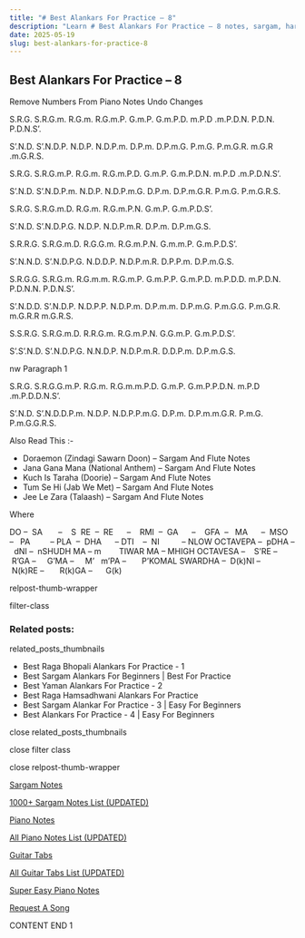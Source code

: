 ```yaml
---
title: "# Best Alankars For Practice – 8"
description: "Learn # Best Alankars For Practice – 8 notes, sargam, harmonium notations and flute notes. Easy step-by-step tutorial for beginners."
date: 2025-05-19
slug: best-alankars-for-practice-8
---
```


## Best Alankars For Practice – 8

Remove Numbers From Piano Notes
Undo Changes



S.R.G. S.R.G.m. R.G.m. R.G.m.P. G.m.P. G.m.P.D. m.P.D .m.P.D.N. P.D.N. P.D.N.S’.

S’.N.D. S’.N.D.P. N.D.P. N.D.P.m. D.P.m. D.P.m.G. P.m.G. P.m.G.R. m.G.R .m.G.R.S.



S.R.G. S.R.G.m.P. R.G.m. R.G.m.P.D. G.m.P. G.m.P.D.N. m.P.D .m.P.D.N.S’.

S’.N.D. S’.N.D.P.m. N.D.P. N.D.P.m.G. D.P.m. D.P.m.G.R. P.m.G. P.m.G.R.S.



S.R.G. S.R.G.m.D. R.G.m. R.G.m.P.N. G.m.P. G.m.P.D.S’.

S’.N.D. S’.N.D.P.G. N.D.P. N.D.P.m.R. D.P.m. D.P.m.G.S.



S.R.R.G. S.R.G.m.D. R.G.G.m. R.G.m.P.N. G.m.m.P. G.m.P.D.S’.

S’.N.N.D. S’.N.D.P.G. N.D.D.P. N.D.P.m.R. D.P.P.m. D.P.m.G.S.



S.R.G.G. S.R.G.m. R.G.m.m. R.G.m.P. G.m.P.P. G.m.P.D. m.P.D.D. m.P.D.N. P.D.N.N. P.D.N.S’.

S’.N.D.D. S’.N.D.P. N.D.P.P. N.D.P.m. D.P.m.m. D.P.m.G. P.m.G.G. P.m.G.R. m.G.R.R m.G.R.S.



S.S.R.G. S.R.G.m.D. R.R.G.m. R.G.m.P.N. G.G.m.P. G.m.P.D.S’.

S’.S’.N.D. S’.N.D.P.G. N.N.D.P. N.D.P.m.R. D.D.P.m. D.P.m.G.S.

nw Paragraph 1



S.R.G. S.R.G.G.m.P. R.G.m. R.G.m.m.P.D. G.m.P. G.m.P.P.D.N. m.P.D .m.P.D.D.N.S’.

S’.N.D. S’.N.D.D.P.m. N.D.P. N.D.P.P.m.G. D.P.m. D.P.m.m.G.R. P.m.G. P.m.G.G.R.S.





Also Read This :-



* Doraemon (Zindagi Sawarn Doon) – Sargam And Flute Notes
* Jana Gana Mana (National Anthem) – Sargam And Flute Notes
* Kuch Is Taraha (Doorie) – Sargam And Flute Notes
* Tum Se Hi (Jab We Met) – Sargam And Flute Notes
* Jee Le Zara (Talaash) – Sargam And Flute Notes

Where



DO –  SA       –    S  RE  –  RE      –    RMI  –  GA      –    GFA  –   MA      –  MSO  –   PA         – PLA  –  DHA      – DTI    –  NI          – NLOW OCTAVEPA –  pDHA –  dNI –  nSHUDH MA – m        TIWAR MA – MHIGH OCTAVESA –    S’RE –     R’GA –     G’MA –     M’   m’PA –       P’KOMAL SWARDHA –  D(k)NI –       N(k)RE –       R(k)GA –      G(k)



relpost-thumb-wrapper

filter-class

### Related posts:

related_posts_thumbnails

* Best Raga Bhopali Alankars For Practice - 1
* Best Sargam Alankars For Beginners | Best For Practice
* Best Yaman Alankars For Practice - 2
* Best Raga Hamsadhwani Alankars For Practice
* Best Sargam Alankar For Practice - 3 | Easy For Beginners
* Best Alankars For Practice - 4 | Easy For Beginners

close related_posts_thumbnails

close filter class

close relpost-thumb-wrapper

[Sargam Notes](/sargam-notes.html)

[1000+ Sargam Notes List (UPDATED)](/all-songs-list-sargam-notes.html)

[Piano Notes](/piano-notes.html)

[All Piano Notes List (UPDATED)](/all-songs-list-piano-notes.html)

[Guitar Tabs](/guitar-tabs.html)

[All Guitar Tabs List (UPDATED)](/all-songs-list-guitar-tabs.html)

[Super Easy Piano Notes](https://studywall.in/)

[Request A Song](/request-a-song.html)

CONTENT END 1

